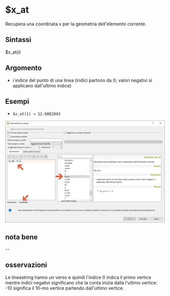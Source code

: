 # $x_at

Recupera una coordinata x per la geometria dell'elemento corrente.

## Sintassi

$x_at(_i_)

## Argomento

* _i_ indice del punto di una linea (indici partono da 0; valori negativi si applicano dall'ultimo indice)


## Esempi


* `$x_at(1) → 12.6882843`

![](/img/geometria/$x_at/$x_at1.png)

## nota bene

--

## osservazioni

Le lineastring hanno un verso e quindi l'indice 0 indica il primo vertice mentre indici negativi significano che la conta inizia dalla l'ultimo vertice: -10 significa il 10-mo vertice partendo dall'ultimo vertice.